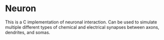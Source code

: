Neuron
======

This is a C implementation of neuronal interaction. Can be used to simulate multiple different types of chemical and electrical synapses between axons, dendrites, and somas.
